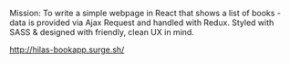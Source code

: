 Mission: To write a simple webpage in ​React that shows a list of books - data is provided via Ajax Request and handled with Redux. Styled with SASS & designed with friendly, clean UX in mind. 

http://hilas-bookapp.surge.sh/
